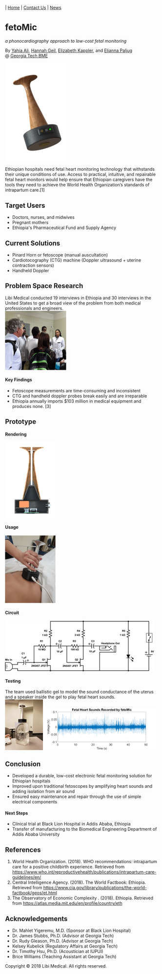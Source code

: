 | [Home](index.md) | [Contact Us](contact.md) | [News](news.md)   

# fetoMic
*a phonocardiography approach to low-cost fetal monitoring*

By [Yahia Ali](https://www.linkedin.com/in/yahiaali/), [Hannah Geil](https://www.linkedin.com/in/hannahgeil/), [Elizabeth Kappler](https://www.linkedin.com/in/elizabeth-kappler/), and [Elianna Paljug](https://www.linkedin.com/in/elianna-paljug-95b861133/)   
@ [Georgia Tech BME](https://bme.gatech.edu/)   

<img src="/assets/fetomic-perspective.jpg" alt="fetoMic" width="200"/>

Ethiopian hospitals need fetal heart monitoring technology that withstands their unique conditions of use. Access to practical, intuitive, and repairable fetal heart monitors would help ensure that Ethiopian caregivers have the tools they need to achieve the World Health Organization’s standards of intrapartum care.[1]

## Target Users
- Doctors, nurses, and midwives
- Pregnant mothers
- Ethiopia's Pharmaceutical Fund and Supply Agency

## Current Solutions
- Pinard Horn or fetoscope (manual auscultation)
- Cardiotocography (CTG) machine (Doppler ultrasound + uterine contraction sensors)
- Handheld Doppler

## Problem Space Research
Libi Medical conducted 19 interviews in Ethiopia and 30 interviews in the United States to get a broad view of the problem from both medical professionals and engineers.   
<img src="/assets/labor-ward.png" alt="labor ward" width="200"/>

#### Key Findings
- Fetoscope measurements are time-consuming and inconsistent
- CTG and handheld doppler probes break easily and are irreparable
- Ethiopia annually imports $103 million in medical equipment and produces none. [3]

## Prototype

#### Rendering
<img src="/assets/fetomic-inside.jpg" alt="fetomic inside" width="165"/>

#### Usage
<img src="/assets/fetomic-usage.jpg" alt="fetomic usage" width="165"/>

#### Circuit
<img src="/assets/fetomic-circuit.png" alt="fetomic circuit" height="165"/>

#### Testing
The team used ballistic gel to model the sound conductance of the uterus and a speaker inside the gel to play fetal heart sounds.   
<img src="/assets/fetomic-testing.jpg" alt="fetomic testing" height="165"/><img src="/assets/fhs.png" alt="fetomic testing" height="140"/>

## Conclusion
- Developed a durable, low-cost electronic fetal monitoring solution for Ethiopian hospitals
- Improved upon traditional fetoscopes by amplifying heart sounds and adding isolation from air sound
- Ensured easy maintenance and repair through the use of simple electrical components

#### Next Steps
- Clinical trial at Black Lion Hospital in Addis Ababa, Ethiopia
- Transfer of manufacturing to the Biomedical Engineering Department of Addis Ababa University

## References
1. World Health Organization. (2018). WHO recommendations: intrapartum care for a positive childbirth experience. Retrieved from  https://www.who.int/reproductivehealth/publications/intrapartum-care-guidelines/en/
2. Central Intelligence Agency. (2018). The World Factbook: Ethiopia. Retrieved from  https://www.cia.gov/library/publications/the-world-factbook/geos/et.html
3. The Observatory of Economic Complexity . (2018). Ethiopia. Retrieved from https://atlas.media.mit.edu/en/profile/country/eth

## Acknowledgements
- Dr. Mahlet Yigeremu, M.D. (Sponsor at Black Lion Hospital)
- Dr. James Stubbs, Ph.D. (Advisor at Georgia Tech)
- Dr. Rudy Gleason, Ph.D. (Advisor at Georgia Tech)
- Kelsey Kubelick (Regulatory Affairs at Georgia Tech)
- Dr. Timothy Hsu, Ph.D. (Acoustician at IUPUI)
- Brice Williams (Teaching Assistant at Georgia Tech)

Copyright © 2018 Libi Medical. All rights reserved.
